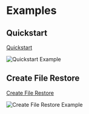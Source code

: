 # Examples

## Quickstart
[Quickstart](/examples/quickstart/)

![Quickstart Example](../../ops/docs/assets/quickstart.gif)

## Create File Restore
[Create File Restore](/examples/create_file_restore/)

![Create File Restore Example](../../ops/docs/assets/create_file_restore.gif)
